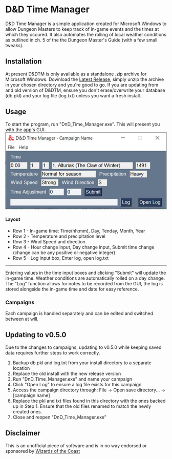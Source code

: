 # D&D Time Manager
D&D Time Manager is a simple application created for Microsoft Windows to allow Dungeon Masters to keep track of in-game events and the times at which they occured. It also automates the rolling of local weather conditions as outlined in ch. 5 of the the Dungeon Master's Guide (with a few small tweaks).

## Installation
At present D&DTM is only available  as a standalone .zip archive for Microsoft Windows. Download the [Latest Release](https://github.com/JP-Carr/DnD_Time_Manager/releases/latest), simply unzip the archive in your chosen directory and you're good to go. If you are updating from and old version of D&DTM, ensure you don't erase/overwrite your database (db.pkl) and your log file (log.txt) unless you want a fresh install.

## Usage
To start the program, run "DnD_Time_Manager.exe". This will present you with the app's GUI:
![GUI_v0.5.0](https://github.com/JP-Carr/DnD_Time_Manager/blob/media/Images/GUI/GUI_0.5.0.JPG)
#### Layout
* Row 1 - In-game time: Time(hh:mm), Day, Tenday, Month, Year
* Row 2 - Temperature and precipitation level
* Row 3 - Wind Speed and direction
* Row 4 - Hour change input, Day change input, Submit time change (change can be any positive or negative integer)
* Row 5 - Log input box, Enter log, open log.txt
-----------------------------------
Entering values in the time input boxes and clicking "Submit" will update the in-game time. Weather conditions are automatically rolled on a day change.
The "Log" function allows for notes to be recorded from the GUI, the log is stored alongside the in-game time and date for easy reference.

### Campaigns
Each campaign is handled separately and can be edited and switched between at will. 

## Updating to v0.5.0
Due to the changes to campaigns, updating to v0.5.0 while keeping saved data requires further steps to work correctly.
1. Backup db.pkl and log.txt from your install directory to a separate location
2. Replace the old install with the new release version
3. Run "DnD_Time_Manager.exe" and name your campaign
4. Click "Open Log" to ensure a log file exists for this campaign
5. Access the campaign directory through: File → Open save directory... → [campaign name]
6. Replace the pkl and txt files found in this directory with the ones backed up in Step 1. Ensure that the old files renamed to match the newly created ones.
7. Close and reopen "DnD_Time_Manager.exe"

## Disclaimer
This is an unofficial piece of software and is in no way endorsed or sponsored by [Wizards of the Coast](https://company.wizards.com/)
